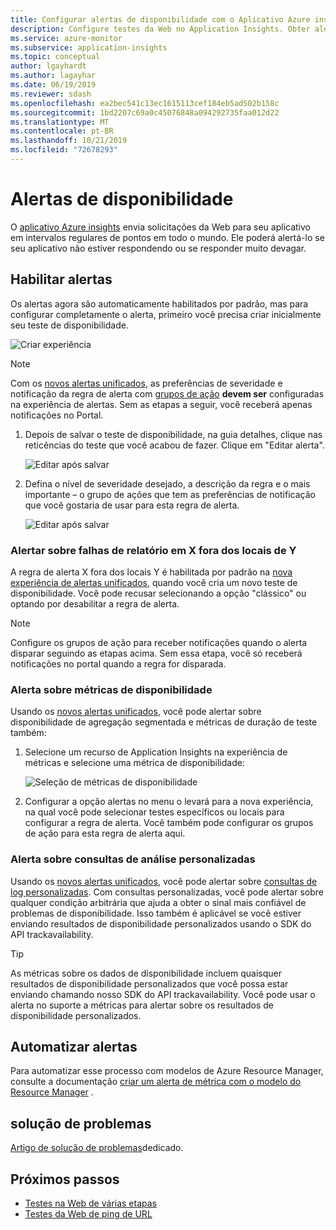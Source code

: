 ```yaml
---
title: Configurar alertas de disponibilidade com o Aplicativo Azure insights | Microsoft Docs
description: Configure testes da Web no Application Insights. Obter alertas se um site ficar indisponível ou responder lentamente.
ms.service: azure-monitor
ms.subservice: application-insights
ms.topic: conceptual
author: lgayhardt
ms.author: lagayhar
ms.date: 06/19/2019
ms.reviewer: sdash
ms.openlocfilehash: ea2bec541c13ec1615113cef184eb5ad502b158c
ms.sourcegitcommit: 1bd2207c69a0c45076848a094292735faa012d22
ms.translationtype: MT
ms.contentlocale: pt-BR
ms.lasthandoff: 10/21/2019
ms.locfileid: "72678293"
---
```

# <a name="availability-alerts"></a>Alertas de disponibilidade

O [aplicativo Azure insights](../../azure-monitor/app/app-insights-overview.md) envia solicitações da Web para seu aplicativo em intervalos regulares de pontos em todo o mundo. Ele poderá alertá-lo se seu aplicativo não estiver respondendo ou se responder muito devagar.

## <a name="enable-alerts"></a>Habilitar alertas

Os alertas agora são automaticamente habilitados por padrão, mas para configurar completamente o alerta, primeiro você precisa criar inicialmente seu teste de disponibilidade.

![Criar experiência](./media/availability-alerts/create-test.png)

> [!NOTE]
>  Com os [novos alertas unificados](https://docs.microsoft.com/azure/monitoring-and-diagnostics/monitoring-overview-unified-alerts), as preferências de severidade e notificação da regra de alerta com [grupos de ação](https://docs.microsoft.com/azure/monitoring-and-diagnostics/monitoring-action-groups) **devem ser** configuradas na experiência de alertas. Sem as etapas a seguir, você receberá apenas notificações no Portal.

1. Depois de salvar o teste de disponibilidade, na guia detalhes, clique nas reticências do teste que você acabou de fazer. Clique em "Editar alerta".

   ![Editar após salvar](./media/availability-alerts/edit-alert.png)

2. Defina o nível de severidade desejado, a descrição da regra e o mais importante – o grupo de ações que tem as preferências de notificação que você gostaria de usar para esta regra de alerta.

   ![Editar após salvar](./media/availability-alerts/set-action-group.png)

### <a name="alert-on-x-out-of-y-locations-reporting-failures"></a>Alertar sobre falhas de relatório em X fora dos locais de Y

A regra de alerta X fora dos locais Y é habilitada por padrão na [nova experiência de alertas unificados](https://docs.microsoft.com/azure/monitoring-and-diagnostics/monitoring-overview-unified-alerts), quando você cria um novo teste de disponibilidade. Você pode recusar selecionando a opção "clássico" ou optando por desabilitar a regra de alerta.

> [!NOTE]
> Configure os grupos de ação para receber notificações quando o alerta disparar seguindo as etapas acima. Sem essa etapa, você só receberá notificações no portal quando a regra for disparada.
>

### <a name="alert-on-availability-metrics"></a>Alerta sobre métricas de disponibilidade

Usando os [novos alertas unificados](https://docs.microsoft.com/azure/monitoring-and-diagnostics/monitoring-overview-unified-alerts), você pode alertar sobre disponibilidade de agregação segmentada e métricas de duração de teste também:

1. Selecione um recurso de Application Insights na experiência de métricas e selecione uma métrica de disponibilidade:

    ![Seleção de métricas de disponibilidade](./media/availability-alerts/select-metric.png)

2. Configurar a opção alertas no menu o levará para a nova experiência, na qual você pode selecionar testes específicos ou locais para configurar a regra de alerta. Você também pode configurar os grupos de ação para esta regra de alerta aqui.

### <a name="alert-on-custom-analytics-queries"></a>Alerta sobre consultas de análise personalizadas

Usando os [novos alertas unificados](https://docs.microsoft.com/azure/monitoring-and-diagnostics/monitoring-overview-unified-alerts), você pode alertar sobre [consultas de log personalizadas](https://docs.microsoft.com/azure/monitoring-and-diagnostics/monitor-alerts-unified-log). Com consultas personalizadas, você pode alertar sobre qualquer condição arbitrária que ajuda a obter o sinal mais confiável de problemas de disponibilidade. Isso também é aplicável se você estiver enviando resultados de disponibilidade personalizados usando o SDK do API trackavailability.

> [!Tip]
> As métricas sobre os dados de disponibilidade incluem quaisquer resultados de disponibilidade personalizados que você possa estar enviando chamando nosso SDK do API trackavailability. Você pode usar o alerta no suporte a métricas para alertar sobre os resultados de disponibilidade personalizados.
>

## <a name="automate-alerts"></a>Automatizar alertas

Para automatizar esse processo com modelos de Azure Resource Manager, consulte a documentação [criar um alerta de métrica com o modelo do Resource Manager](../../azure-monitor/platform/alerts-metric-create-templates.md#template-for-a-availability-test-along-with-availability-test-alert) .

## <a name="troubleshooting"></a>solução de problemas

[Artigo de solução de problemas](troubleshoot-availability.md)dedicado.

## <a name="next-steps"></a>Próximos passos

* [Testes na Web de várias etapas](availability-multistep.md)
* [Testes da Web de ping de URL](monitor-web-app-availability.md)
